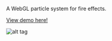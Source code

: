 A WebGL particle system for fire effects.

[View demo here!](https://ethanhjennings.github.io/webgl-fire-particles)

![alt tag](https://raw.githubusercontent.com/ethanhjennings/webgl-fire-particles/master/screenshots/fire.png)
